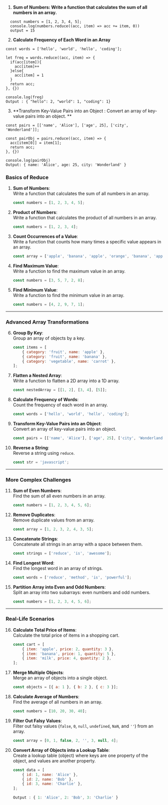 1. **Sum of Numbers: Write a function that calculates the sum of all numbers in an array.**

```
  const numbers = [1, 2, 3, 4, 5];
  console.log(numbers.reduce((acc, item) => acc += item, 0))
  output = 15
```

2. **Calculate Frequency of Each Word in an Array**

```
const words = ['hello', 'world', 'hello', 'coding'];

let freq = words.reduce((acc, item) => {
  if(acc[item]){
    acc[item]++
  }else{
    acc[item] = 1
  }
  return acc;
}, {})

console.log(freq)
Output : { "hello": 2, "world": 1, "coding": 1}

```

3. **Transform Key-Value Pairs into an Object : Convert an array of key-value pairs into an object. **

```
const pairs = [['name', 'Alice'], ['age', 25], ['city', 'Wonderland']];

const pairObj = pairs.reduce((acc, item) => {
  acc[item[0]] = item[1];
  return acc;
}, {})

console.log(pairObj) 
Output: { name: 'Alice', age: 25, city: 'Wonderland' }

```

### **Basics of Reduce**
1. **Sum of Numbers**:  
   Write a function that calculates the sum of all numbers in an array.  
   ```js
   const numbers = [1, 2, 3, 4, 5];
   ```

2. **Product of Numbers**:  
   Write a function that calculates the product of all numbers in an array.  
   ```js
   const numbers = [1, 2, 3, 4];
   ```

3. **Count Occurrences of a Value**:  
   Write a function that counts how many times a specific value appears in an array.  
   ```js
   const array = ['apple', 'banana', 'apple', 'orange', 'banana', 'apple'];
   ```

4. **Find Maximum Value**:  
   Write a function to find the maximum value in an array.  
   ```js
   const numbers = [3, 5, 7, 2, 8];
   ```

5. **Find Minimum Value**:  
   Write a function to find the minimum value in an array.  
   ```js
   const numbers = [4, 2, 9, 7, 1];
   ```

---

### **Advanced Array Transformations**
6. **Group By Key**:  
   Group an array of objects by a key.  
   ```js
   const items = [
       { category: 'fruit', name: 'apple' },
       { category: 'fruit', name: 'banana' },
       { category: 'vegetable', name: 'carrot' },
   ];
   ```

7. **Flatten a Nested Array**:  
   Write a function to flatten a 2D array into a 1D array.  
   ```js
   const nestedArray = [[1, 2], [3, 4], [5]];
   ```
  


8. **Calculate Frequency of Words**:  
   Count the frequency of each word in an array.  
   ```js
   const words = ['hello', 'world', 'hello', 'coding'];
   ```

9. **Transform Key-Value Pairs into an Object**:  
   Convert an array of key-value pairs into an object.  
   ```js
   const pairs = [['name', 'Alice'], ['age', 25], ['city', 'Wonderland']];
   ```

10. **Reverse a String**:  
    Reverse a string using `reduce`.  
    ```js
    const str = 'javascript';
    ```

---

### **More Complex Challenges**
11. **Sum of Even Numbers**:  
    Find the sum of all even numbers in an array.  
    ```js
    const numbers = [1, 2, 3, 4, 5, 6];
    ```

12. **Remove Duplicates**:  
    Remove duplicate values from an array.  
    ```js
    const array = [1, 2, 3, 2, 4, 3, 5];
    ```

13. **Concatenate Strings**:  
    Concatenate all strings in an array with a space between them.  
    ```js
    const strings = ['reduce', 'is', 'awesome'];
    ```

14. **Find Longest Word**:  
    Find the longest word in an array of strings.  
    ```js
    const words = ['reduce', 'method', 'is', 'powerful'];
    ```

15. **Partition Array into Even and Odd Numbers**:  
    Split an array into two subarrays: even numbers and odd numbers.  
    ```js
    const numbers = [1, 2, 3, 4, 5, 6];
    ```

---

### **Real-Life Scenarios**
16. **Calculate Total Price of Items**:  
    Calculate the total price of items in a shopping cart.  
    ```js
    const cart = [
        { item: 'apple', price: 2, quantity: 3 },
        { item: 'banana', price: 1, quantity: 5 },
        { item: 'milk', price: 4, quantity: 2 },
    ];
    ```

17. **Merge Multiple Objects**:  
    Merge an array of objects into a single object.  
    ```js
    const objects = [{ a: 1 }, { b: 2 }, { c: 3 }];
    ```

18. **Calculate Average of Numbers**:  
    Find the average of all numbers in an array.  
    ```js
    const numbers = [10, 20, 30, 40];
    ```

19. **Filter Out Falsy Values**:  
    Filter out falsy values (`false`, `0`, `null`, `undefined`, `NaN`, and `''`) from an array.  
    ```js
    const array = [0, 1, false, 2, '', 3, null, 4];
    ```

20. **Convert Array of Objects into a Lookup Table**:  
    Create a lookup table (object) where keys are one property of the object, and values are another property.  
    ```js
    const data = [
        { id: 1, name: 'Alice' },
        { id: 2, name: 'Bob' },
        { id: 3, name: 'Charlie' },
    ];

    Output : { 1: 'Alice', 2: 'Bob', 3: 'Charlie' }
    ```
